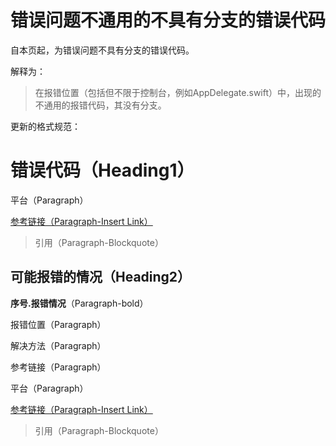 # 错误问题不通用的不具有分支的错误代码

自本页起，为错误问题不具有分支的错误代码。

解释为：

> 在报错位置（包括但不限于控制台，例如AppDelegate.swift）中，出现的不通用的报错代码，其没有分支。

更新的格式规范：

# 错误代码（Heading1）

平台（Paragraph）

[参考链接（Paragraph-Insert Link）](https://www.gitbook.com/book/felixxiong/learn-swift-study-note/edit#)

> 引用（Paragraph-Blockquote）

## 可能报错的情况（Heading2）

**序号.报错情况**（Paragraph-bold）

报错位置（Paragraph）

解决方法（Paragraph）

参考链接（Paragraph）

平台（Paragraph）

[参考链接（Paragraph-Insert Link）](https://www.gitbook.com/book/felixxiong/learn-swift-study-note/edit#)

> 引用（Paragraph-Blockquote）



